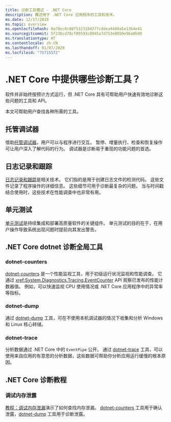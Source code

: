 ```yaml
---
title: 诊断工具概述 - .NET Core
description: 概述用于 .NET Core 应用程序的工具和技术。
ms.date: 12/17/2019
ms.topic: overview
ms.openlocfilehash: 0a78ec6c88f5323104277cddea4480a5e13b4e41
ms.sourcegitcommit: 5f236cd78cf09593c8945a7d753e0850e96a0b80
ms.translationtype: HT
ms.contentlocale: zh-CN
ms.lasthandoff: 01/07/2020
ms.locfileid: "75715572"
---
```

# <a name="what-diagnostic-tools-are-available-in-net-core"></a>.NET Core 中提供哪些诊断工具？

软件并非始终按预计方式运行，但 .NET Core 具有可帮助用户快速有效地诊断这些问题的工具和 API。

本文可帮助用户查找各种所需的工具。

## <a name="managed-debuggers"></a>托管调试器

借助[托管调试器](managed-debuggers.md)，用户可以与程序进行交互。 暂停、增量执行、检查和恢复操作可让用户深入了解代码的行为。 调试器是诊断易于重现的功能问题的首选。

## <a name="logging-and-tracing"></a>日志记录和跟踪

[日志记录和跟踪](logging-tracing.md)是相关技术。 它们指的是用于创建日志文件的检测代码。 这些文件记录了程序操作的详细信息。 这些细节可用于诊断最复杂的问题。 当与时间戳结合使用时，这些技术在性能调查中也非常有用。

## <a name="unit-testing"></a>单元测试

[单元测试](../testing/index.md)是持续集成和部署高质量软件的关键组件。 单元测试的目的在于，在用户操作导致系统出现问题时提前向其发出警告。

## <a name="net-core-dotnet-diagnostic-global-tools"></a>.NET Core dotnet 诊断全局工具

### <a name="dotnet-counters"></a>dotnet-counters

[dotnet-counters](dotnet-counters.md) 是一个性能监视工具，用于初级运行状况监视和性能调查。 它通过 <xref:System.Diagnostics.Tracing.EventCounter> API 观察已发布的性能计数器值。 例如，可以快速监视 CPU 使用情况或 .NET Core 应用程序中的异常率等指标。

### <a name="dotnet-dump"></a>dotnet-dump

通过 [dotnet-dump](dotnet-dump.md) 工具，可在不使用本机调试器的情况下收集和分析 Windows 和 Linux 核心转储。

### <a name="dotnet-trace"></a>dotnet-trace

分析数据通过 .NET Core 中的 `EventPipe` 公开。 通过 [dotnet-trace](dotnet-trace.md) 工具，可以使用来自应用的有意思的分析数据，这些数据可帮助你分析应用运行缓慢的根本原因。

## <a name="net-core-diagnostics-tutorials"></a>.NET Core 诊断教程

### <a name="debug-a-memory-leak"></a>调试内存泄露

[教程：调试内存泄漏](debug-memory-leak.md)演示了如何查找内存泄漏。 [dotnet-counters](dotnet-counters.md) 工具用于确认泄露，[dotnet-dump](dotnet-dump.md) 工具用于诊断泄露。
